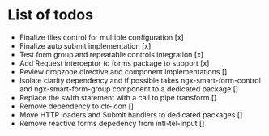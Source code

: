 # List of todos

- Finalize files control for multiple configuration [x]
- Finalize auto submit implementation [x]
- Test form group and repeatable controls integration [x]
- Add Request interceptor to forms package to support [x]
- Review dropzone directive and component implementations []
- Isolate clarity dependency and if possible takes ngx-smart-form-control and ngx-smart-form-group component to a dedicated package []
- Replace the swith statement with a call to pipe transform []
- Remove dependency to clr-icon []
- Move HTTP loaders and Submit handlers to dedicated packages []
- Remove reactive forms depedency from intl-tel-input []
